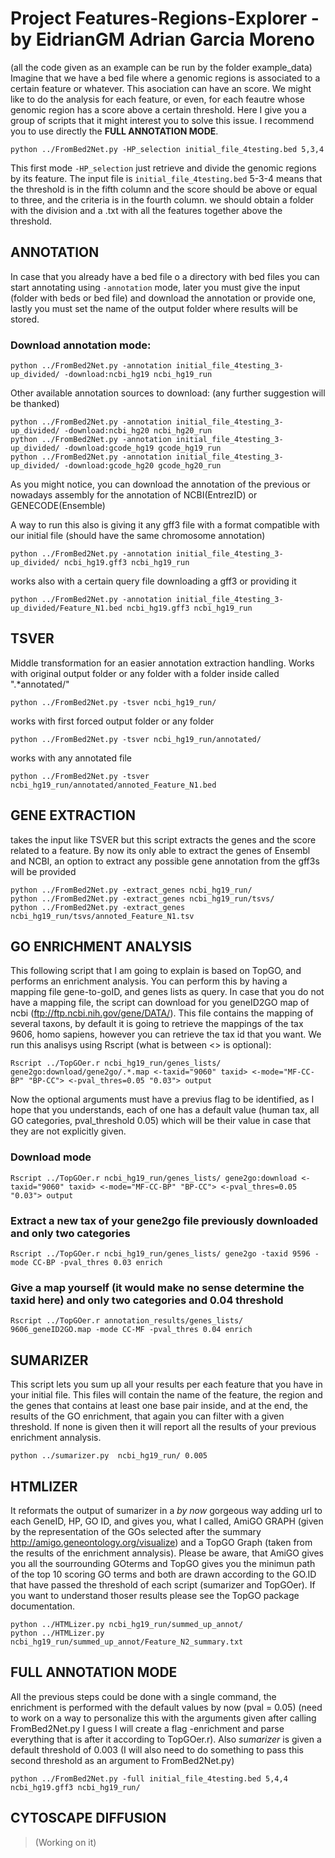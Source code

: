 # Project Features-Regions-Explorer - by EidrianGM Adrian Garcia Moreno
(all the code given as an example can be run by the folder example_data)
Imagine that we have a bed file where a genomic regions is associated to a certain feature or whatever. This asociation can have an score.
We might like to do the analysis for each feature, or even, for each feautre whose genomic region has a score above a certain threshold.
Here I give you a group of scripts that it might interest you to solve this issue.
I recommend you to use directly the **FULL ANNOTATION MODE**.

```
python ../FromBed2Net.py -HP_selection initial_file_4testing.bed 5,3,4
```

This first mode `-HP_selection` just retrieve and divide the genomic regions by its feature. The input file is `initial_file_4testing.bed`
5-3-4 means that the threshold is in the fifth column and the score should be above or equal to three, and the criteria is in the fourth column.
we should obtain a folder with the division and a .txt with all the features together above the threshold.

## ANNOTATION

In case that you already have a bed file o a directory with bed files you can start annotating using `-annotation` mode, later you must give the input (folder with beds or bed file) and download the annotation or provide one, lastly you must set the name of the output folder where results will be stored.

### Download annotation mode:
```
python ../FromBed2Net.py -annotation initial_file_4testing_3-up_divided/ -download:ncbi_hg19 ncbi_hg19_run
```

Other available annotation sources to download: (any further suggestion will be thanked)
```
python ../FromBed2Net.py -annotation initial_file_4testing_3-up_divided/ -download:ncbi_hg20 ncbi_hg20_run
python ../FromBed2Net.py -annotation initial_file_4testing_3-up_divided/ -download:gcode_hg19 gcode_hg19_run
python ../FromBed2Net.py -annotation initial_file_4testing_3-up_divided/ -download:gcode_hg20 gcode_hg20_run
```

As you might notice, you can download the annotation of the previous or nowadays assembly for the annotation of NCBI(EntrezID) or GENECODE(Ensemble)

A way to run this also is giving it any gff3 file with a format compatible with our initial file (should have the same chromosome annotation)
```
python ../FromBed2Net.py -annotation initial_file_4testing_3-up_divided/ ncbi_hg19.gff3 ncbi_hg19_run
```

works also with a certain query file downloading a gff3 or providing it
```
python ../FromBed2Net.py -annotation initial_file_4testing_3-up_divided/Feature_N1.bed ncbi_hg19.gff3 ncbi_hg19_run
```

## TSVER
Middle transformation for an easier annotation extraction handling.
Works with original output folder or any folder with a folder inside called ".*annotated/"

```
python ../FromBed2Net.py -tsver ncbi_hg19_run/
```
works with first forced output folder or any folder
```
python ../FromBed2Net.py -tsver ncbi_hg19_run/annotated/
```
works with any annotated file
```
python ../FromBed2Net.py -tsver ncbi_hg19_run/annotated/annoted_Feature_N1.bed
```

## GENE EXTRACTION
takes the input like TSVER but this script extracts the genes and the score related to a feature. By now its only able to extract the genes of Ensembl and NCBI, an option to extract any possible gene annotation from the gff3s will be provided
```
python ../FromBed2Net.py -extract_genes ncbi_hg19_run/
python ../FromBed2Net.py -extract_genes ncbi_hg19_run/tsvs/
python ../FromBed2Net.py -extract_genes ncbi_hg19_run/tsvs/annoted_Feature_N1.tsv
```

## GO ENRICHMENT ANALYSIS
This following script that I am going to explain is based on TopGO, and performs an enrichment analysis.
You can perform this by having a mapping file gene-to-goID, and genes lists as query. In case that you do not have a mapping file, the script can download for you geneID2GO map of ncbi (<ftp://ftp.ncbi.nih.gov/gene/DATA/>).
This file contains the mapping of several taxons, by default it is going to retrieve the mappings of the tax 9606, homo sapiens, however you can retrieve the tax id that you want. We run this analisys using Rscript (what is between <> is optional):
```
Rscript ../TopGOer.r ncbi_hg19_run/genes_lists/ gene2go:download/gene2go/.*.map <-taxid="9060" taxid> <-mode="MF-CC-BP" "BP-CC"> <-pval_thres=0.05 "0.03"> output
```

Now the optional arguments must have a previus flag to be identified, as I hope that you understands, each of one has a default value (human tax, all GO categories, pval_threshold 0.05) which will be their value in case that they are not explicitly given. 

### Download mode
```
Rscript ../TopGOer.r ncbi_hg19_run/genes_lists/ gene2go:download <-taxid="9060" taxid> <-mode="MF-CC-BP" "BP-CC"> <-pval_thres=0.05 "0.03"> output
```
### Extract a new tax of your gene2go file previously downloaded and only two categories
```
Rscript ../TopGOer.r ncbi_hg19_run/genes_lists/ gene2go -taxid 9596 -mode CC-BP -pval_thres 0.03 enrich
```
### Give a map yourself (it would make no sense determine the taxid here) and only two categories and 0.04 threshold
```
Rscript ../TopGOer.r annotation_results/genes_lists/ 9606_geneID2GO.map -mode CC-MF -pval_thres 0.04 enrich
```

## SUMARIZER
This script lets you sum up all your results per each feature that you have in your initial file. This files will contain the name of the feature, the region and the genes that contains at least one base pair inside, and at the end, the results of the GO enrichment, that again you can filter with a given threshold. If none is given then it will report all the results of your previous enrichment  annalysis.
```
python ../sumarizer.py  ncbi_hg19_run/ 0.005
```

## HTMLIZER

It reformats the output of sumarizer in a *by now* gorgeous way adding url to each GeneID, HP, GO ID, and gives you, what I called, AmiGO GRAPH (given by the representation of the GOs selected after the summary http://amigo.geneontology.org/visualize) and a TopGO Graph (taken from the results of the enrichment annalysis). Please be aware, that AmiGO gives you all the sourrounding GOterms and TopGO gives you the minimun path of the top 10 scoring GO terms and both are drawn according to the GO.ID that have passed the threshold of each script (sumarizer and TopGOer). If you want to understand thoser results please see the TopGO package documentation.
```
python ../HTMLizer.py ncbi_hg19_run/summed_up_annot/
python ../HTMLizer.py ncbi_hg19_run/summed_up_annot/Feature_N2_summary.txt
```

## **FULL ANNOTATION MODE**

All the previous steps could be done with a single command, the enrichment is performed with the default values by now (pval = 0.05) (need to work on a way to personalize this with the arguments given after calling FromBed2Net.py I guess I will create a flag -enrichment and parse everything that is after it according to TopGOer.r). Also *sumarizer* is given a default threshold of 0.003 (I will also need to do something to pass this second threshold as an argument to FromBed2Net.py)

```
python ../FromBed2Net.py -full initial_file_4testing.bed 5,4,4 ncbi_hg19.gff3 ncbi_hg19_run/
```

## CYTOSCAPE DIFFUSION

>(Working on it)


